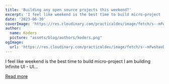 ```yaml
---
title: 'Building any open source projects this weekend?'
excerpt: 'I feel like weekend is the best time to build micro-project    I am building Infinite UI - UI...'
date: '2023-06-30'
coverImage: 'https://res.cloudinary.com/practicaldev/image/fetch/s--mFwshavD--/c_imagga_scale,f_auto,fl_progressive,h_420,q_auto,w_1000/https://dev-to-uploads.s3.amazonaws.com/uploads/articles/2nwdzofw3wrjrmt8ibpq.png'
author:
  name: Koders
  picture: "assets/blog/authors/koders.png"
ogImage:
  url: 'https://res.cloudinary.com/practicaldev/image/fetch/s--mFwshavD--/c_imagga_scale,f_auto,fl_progressive,h_420,q_auto,w_1000/https://dev-to-uploads.s3.amazonaws.com/uploads/articles/2nwdzofw3wrjrmt8ibpq.png'
---
```


I feel like weekend is the best time to build micro-project    I am building Infinite UI - UI...

[Read more](https://dev.to/shnai0/building-any-open-source-projects-this-weekend-250p)

